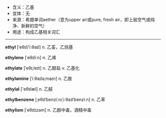- <span class="definition">含义：乙基</span>
- <span class="definition">变体：无</span>
- <span class="definition">来源：希腊单词aether（意为upper air或pure, fresh air，即上层空气或纯净、新鲜的空气）</span>
- <span class="definition">用途：构成乙基相关词汇</span>

---

<span class="vocabulary">**ethyl**</span> [ˈeθɪl/ˈiːθaɪl] n. 乙荃，乙烷基

<span class="vocabulary">**ethylene**</span> [ˈeθɪliːn] n. 乙烯

<span class="vocabulary">**ethylate**</span> [ˈeθɪˌleɪt] n. 乙醇盐 v. 乙基化

<span class="vocabulary">**ethylamine**</span> [ˈiːθaɪləˌmaɪn] n. 乙胺

<span class="vocabulary">**ethylal**</span> ['eθɪlæl] n. 乙醛

<span class="vocabulary">**ethylbenzene**</span> [ˌeθɪlˈbenziːn/ˌiːθaɪlˈbenziːn] n. 乙苯

<span class="vocabulary">**ethylism**</span> [ˈeθɪlɪzəm] n. 乙醇中毒，酒精中毒

